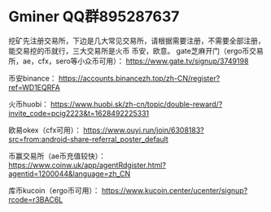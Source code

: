 # Gminer  QQ群895287637

挖矿先注册交易所，下边是几大常见交易所，请根据需要注册，不需要全部注册，能交易挖的币就行，三大交易所是火币 币安，欧意。
gate芝麻开门（ergo币交易所，ae，cfx，sero等小众币可用）：
https://www.gate.tv/signup/3749198

币安binance：
https://accounts.binancezh.top/zh-CN/register?ref=WD1EQRFA

火币huobi：
https://www.huobi.sk/zh-cn/topic/double-reward/?invite_code=pcig2223&t=1628492225331

欧易okex（cfx可用）：
https://www.ouyi.run/join/6308183?src=from:android-share-referral_poster_default

币赢交易所（ae币充值较快）：
https://www.coinw.uk/app/agentRdgister.html?agentid=1200044&language=zh_CN

库币kucoin（ergo币可用）：
https://www.kucoin.center/ucenter/signup?rcode=r3BAC6L
